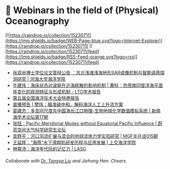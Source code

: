 # 🌊 Webinars in the field of (Physical) Oceanography

[![https://raindrop.io/collection/15230711](https://img.shields.io/badge/WEB-Page-blue.svg?logo=Internet-Explorer)](https://raindrop.io/collection/15230711) [![https://raindrop.io/collection/15230711/feed](https://img.shields.io/badge/RSS-Feed-orange.svg?logo=rss)](https://raindrop.io/collection/15230711/feed)

<!-- BLOG-POST-LIST:START -->
- [张双尚博士学位论文答辩公告 ：苏北浅滩浅海地形SAR成像机制与智能遥感探测研究 | 河海大学海洋学院](https://mp.weixin.qq.com/s/oYDbKGAsOukL2yQeM4RpYw)
- [牛建伟：海床状态对波能在近海耗散的影响机制 | 黄科：热带南印度洋海平面年变化的观测特征与形成机制 - LTO学术报告](https://mp.weixin.qq.com/s/RP18rDLwKy30JSHwnfotVQ)
- [第五届全国海洋技术大会特邀报告](https://flypage.chinamcloud.com/h5/tpl/index.html?id=12516&tid=1529&openid=on9r51JvnJRyjirdb8-FjC9vhxlI&nickname=%E9%A9%AC%E4%B9%9F&userpic=https://thirdwx.qlogo.cn/mmopen/vi_32/Q3auHgzwzM6noV0l7SZTGfibvCgfHTy6wLv0s374YD4pJWWiafprvws12owhn1qhsavic557LaQvkvicH18ENKiaHTQ/132)
- [直播预告 | 樊炜：瞄准碳中和，解码海洋人工上升流方案](https://mp.weixin.qq.com/s/QctzMqDNK18iuK-0VxjT9A)
- [葛建忠：多空间尺度东中国海长江口物理-生物地球化学数值模拟系统 | 新南海学术论坛第17期](https://mp.weixin.qq.com/s/EmNSbHEJsW1X3DMLNpEJfA)
- [张钰：Pacific Meridional Modes without Equatorial Pacific Influence | 蔚蓝空间大气科学研究生论坛](https://mp.weixin.qq.com/s/nZKMZGedSA8oCfI_lB0QlQ)
- [袁野平：河口羽流扩展与混合的地球流体力学实验研究 | MGF半月谈015期](https://mp.weixin.qq.com/s/Iuc2u7DovGSgJLOM9-hJ9Q)
- [王延辉：“海燕”水下滑翔机研发历程与应用发展 | 上交海洋学院](https://mp.weixin.qq.com/s/6uphLUoUOQkgNaxRdhxE-w)
- [林霄沛：海洋年代际的记忆力 | LASG](https://mp.weixin.qq.com/s/0UOv1l_wKgEno1MFeLfMLQ)
<!-- BLOG-POST-LIST:END -->

###### Collaborate with [Dr. Tongya Liu](https://liutongya.github.io/) and Jiehong Han. Cheers.
